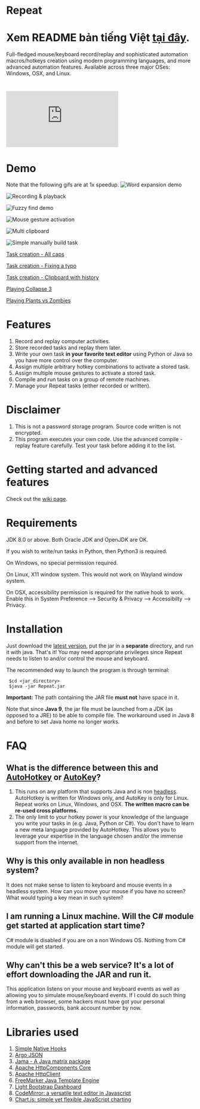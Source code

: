 
Repeat
======

# Xem README bản tiếng Việt [tại đây](https://github.com/repeats/Repeat/blob/master/README_vn.md).

Full-fledged mouse/keyboard record/replay and sophisticated automation macros/hotkeys creation using modern programming languages, and more advanced automation features. Available across three major OSes: Windows, OSX, and Linux.

[![SourceForge](https://sourceforge.net/sflogo.php?type=11&group_id=3172773)](https://sourceforge.net/projects/repeat1/)
========================================================================================================================

Demo
====

Note that the following gifs are at 1x speedup.
![Word expansion demo](https://raw.githubusercontent.com/repeats/Repeat/master/demo_key_expansion.gif)

![Recording & playback](https://raw.githubusercontent.com/repeats/Repeat/master/demo_record_replay.gif)

![Fuzzy find demo](https://raw.githubusercontent.com/repeats/Repeat/master/demo_fuzzy_find.gif)

![Mouse gesture activation](https://raw.githubusercontent.com/repeats/Repeat/master/demo_gesture.gif)

![Multi clipboard](https://raw.githubusercontent.com/repeats/Repeat/master/demo_multi_clipboard.gif)

![Simple manually build task](https://raw.githubusercontent.com/repeats/Repeat/master/demo_manually_build_task.gif)


[Task creation - All caps](https://youtu.be/wICRVQNVNSM)

[Task creation - Fixing a typo](https://youtu.be/oCCyYbj198U)

[Task creation - Clipboard with history](https://youtu.be/dqNckwIPjCE)

[Playing Collapse 3](https://youtu.be/19i5ZlZvsAc)

[Playing Plants vs Zombies](https://youtu.be/7pQHcFfrpDI)

Features
=======
1. Record and replay computer activities.
2. Store recorded tasks and replay them later.
3. Write your own task **in your favorite text editor** using Python or Java so you have more control over the computer.
4. Assign multiple arbitrary hotkey combinations to activate a stored task.
5. Assign multiple mouse gestures to activate a stored task.
6. Compile and run tasks on a group of remote machines.
7. Manage your Repeat tasks (either recorded or written).

Disclaimer
==========
1. This is not a password storage program. Source code written is not encrypted.
2. This program executes your own code. Use the advanced compile - replay feature carefully. Test your task before adding it to the list.


Getting started and advanced features
=====================================

Check out the [wiki page](https://github.com/repeats/Repeat/wiki).

Requirements
============

JDK 8.0 or above. Both Oracle JDK and OpenJDK are OK.

If you wish to write/run tasks in Python, then Python3 is required.

On Windows, no special permission required.

On Linux, X11 window system. This would not work on Wayland window system.

On OSX, accessibility permission is required for the native hook to work. Enable this in System Preference --> Security & Privacy --> Accessibilty --> Privacy.

Installation
============
Just download the [latest version](https://github.com/repeats/Repeat/releases/latest), put the jar in a **separate** directory, and run it with java. That's it! You may need appropriate privileges since Repeat needs to listen to and/or control the mouse and keyboard.

The recommended way to launch the program is through terminal:

     $cd <jar_directory>
     $java -jar Repeat.jar

**Important:** The path containing the JAR file **must not** have space in it.

Note that since **Java 9**, the jar file must be launched from a JDK (as opposed to a JRE) to be able to compile file. The workaround used in Java 8 and before to set Java home no longer works.

FAQ
===

## What is the difference between this and [AutoHotkey](https://autohotkey.com/) or [AutoKey](https://github.com/autokey/autokey)?
1. This runs on any platform that supports Java and is non [headless](https://en.wikipedia.org/wiki/Headless_software). AutoHotkey is written for Windows only, and AutoKey is only for Linux. Repeat works on Linux, Windows, and OSX. **The written macro can be re-used cross platforms.**
2. The only limit to your hotkey power is your knowledge of the language you write your tasks in (e.g. Java, Python or C#). You don't have to learn a new meta language provided by AutoHotkey. This allows you to leverage your expertise in the language chosen and/or the immense support from the internet.

## Why is this only available in non headless system?
It does not make sense to listen to keyboard and mouse events in a headless system. How can you move your mouse if you have no screen? What would typing a key mean in such system?

## I am running a Linux machine. Will the C# module get started at application start time?
C# module is disabled if you are on a non Windows OS. Nothing from C# module will get started.

## Why can't this be a web service? It's a lot of effort downloading the JAR and run it.
This application listens on your mouse and keyboard events as well as allowing you to simulate mouse/keyboard events. If I could do such thing from a web browser, some hackers must have got your personal information, passwords, bank account number by now.

Libraries used
==============
1. [Simple Native Hooks](https://github.com/repeats/SimpleNativeHooks)
2. [Argo JSON](http://argo.sourceforge.net)
3. [Jama - A Java matrix package](https://math.nist.gov/javanumerics/jama/)
4. [Apache HttpComponents Core](https://hc.apache.org/httpcomponents-core-ga/index.html)
5. [Apache HttpClient](https://hc.apache.org/httpcomponents-client-ga/index.html)
6. [FreeMarker Java Template Engine](https://freemarker.apache.org/)
7. [Light Bootstrap Dashboard](https://creative-tim.com/product/light-bootstrap-dashboard)
8. [CodeMirror: a versatile text editor in Javascript](http://codemirror.net)
9. [Chart.js: simple yet flexible JavaScript charting](https://chartjs.org)
